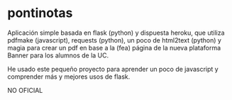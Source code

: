 # pontinotas

Aplicación simple basada en flask (python) y dispuesta heroku, que utiliza pdfmake (javascript), requests (python), un poco de html2text (python) y magia para crear un pdf en base a la (fea) página de la nueva plataforma Banner para los alumnos de la UC.

He usado este pequeño proyecto para aprender un poco de javascript y comprender más y mejores usos de flask.

NO OFICIAL

